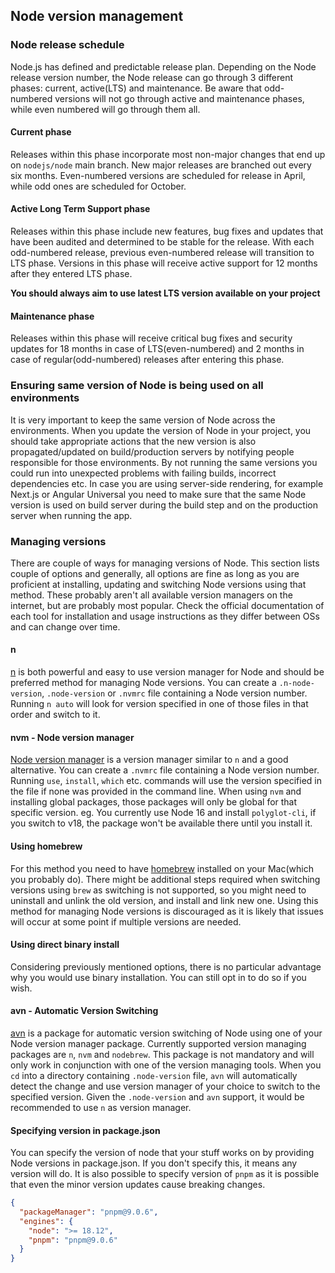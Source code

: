## Node version management

### Node release schedule

Node.js has defined and predictable release plan. Depending on the Node release version number, the Node release can go through 3 different phases: current, active(LTS) and maintenance. Be aware that odd-numbered versions will not go through active and maintenance phases, while even numbered will go through them all.

#### Current phase

Releases within this phase incorporate most non-major changes that end up on `nodejs/node` main branch. New major releases are branched out every six months. Even-numbered versions are scheduled for release in April, while odd ones are scheduled for October.

#### Active Long Term Support phase

Releases within this phase include new features, bug fixes and updates that have been audited and determined to be stable for the release. With each odd-numbered release, previous even-numbered release will transition to LTS phase. Versions in this phase will receive active support for 12 months after they entered LTS phase.

**You should always aim to use latest LTS version available on your project**

#### Maintenance phase

Releases within this phase will receive critical bug fixes and security updates for 18 months in case of LTS(even-numbered) and 2 months in case of regular(odd-numbered) releases after entering this phase.

### Ensuring same version of Node is being used on all environments

It is very important to keep the same version of Node across the environments. When you update the version of Node in your project, you should take appropriate actions that the new version is also propagated/updated on build/production servers by notifying people responsible for those environments. By not running the same versions you could run into unexpected problems with failing builds, incorrect dependencies etc. In case you are using server-side rendering, for example Next.js or Angular Universal you need to make sure that the same Node version is used on build server during the build step and on the production server when running the app.

### Managing versions

There are couple of ways for managing versions of Node. This section lists couple of options and generally, all options are fine as long as you are proficient at installing, updating and switching Node versions using that method. These probably aren't all available version managers on the internet, but are probably most popular. Check the official documentation of each tool for installation and usage instructions as they differ between OSs and can change over time.

#### n

[n](https://github.com/tj/n) is both powerful and easy to use version manager for Node and should be preferred method for managing Node versions.
You can create a `.n-node-version`, `.node-version` or `.nvmrc` file containing a Node version number. Running `n auto` will look for version specified in one of those files in that order and switch to it.

#### nvm - Node version manager

[Node version manager](https://github.com/nvm-sh/nvm) is a version manager similar to `n` and a good alternative. You can create a `.nvmrc` file containing a Node version number. Running `use`, `install`, `which` etc. commands will use the version specified in the file if none was provided in the command line. When using `nvm` and installing global packages, those packages will only be global for that specific version. eg. You currently use Node 16 and install `polyglot-cli`, if you switch to v18, the package won't be available there until you install it.

#### Using homebrew

For this method you need to have [homebrew](https://brew.sh/) installed on your Mac(which you probably do). There might be additional steps required when switching versions using `brew` as switching is not supported, so you might need to uninstall and unlink the old version, and install and link new one. Using this method for managing Node versions is discouraged as it is likely that issues will occur at some point if multiple versions are needed.

#### Using direct binary install

Considering previously mentioned options, there is no particular advantage why you would use binary installation. You can still opt in to do so if you wish.

#### avn - Automatic Version Switching

[avn](https://github.com/wbyoung/avn) is a package for automatic version switching of Node using one of your Node version manager package. Currently supported version managing packages are `n`, `nvm` and `nodebrew`. This package is not mandatory and will only work in conjunction with one of the version managing tools. When you `cd` into a directory containing `.node-version` file, `avn` will automatically detect the change and use version manager of your choice to switch to the specified version. Given the `.node-version` and `avn` support, it would be recommended to use `n` as version manager.

#### Specifying version in package.json

You can specify the version of node that your stuff works on by providing Node versions in package.json. If you don't specify this, it means any version will do. It is also possible to specify version of `pnpm` as it is possible that even the minor version updates cause breaking changes.

```json
{
  "packageManager": "pnpm@9.0.6",
  "engines": {
    "node": ">= 18.12",
    "pnpm": "pnpm@9.0.6"
  }
}
```
